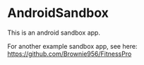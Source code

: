 # AndroidSandbox

This is an android sandbox app.

For another example sandbox app, see here: https://github.com/Brownie956/FitnessPro

